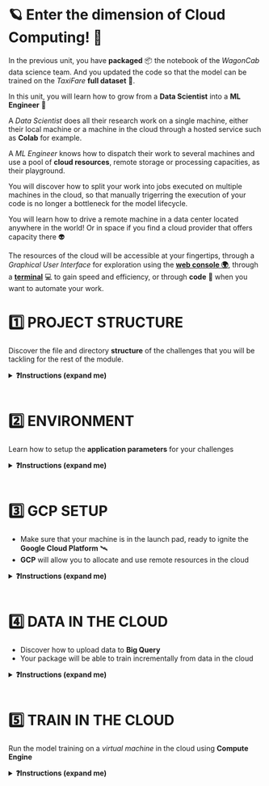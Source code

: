 
[//]: # ( presentation of the unit )

# 🪐 Enter the dimension of Cloud Computing! 🚀

In the previous unit, you have **packaged** 📦 the notebook of the _WagonCab_ data science team. And you updated the code so that the model can be trained on the _TaxiFare_ **full dataset** 🗻.

In this unit, you will learn how to grow from a **Data Scientist** into a **ML Engineer** 🤩

A _Data Scientist_ does all their research work on a single machine, either their local machine or a machine in the cloud through a hosted service such as **Colab** for example.

A _ML Engineer_ knows how to dispatch their work to several machines and use a pool of **cloud resources**, remote storage or processing capacities, as their playground.

You will discover how to split your work into jobs executed on multiple machines in the cloud, so that manually trigerring the execution of your code is no longer a bottleneck for the model lifecycle.

You will learn how to drive a remote machine in a data center located anywhere in the world! Or in space if you find a cloud provider that offers capacity there 👽

The resources of the cloud will be accessible at your fingertips, through a _Graphical User Interface_ for exploration using the **[web console 🌍](https://console.cloud.google.com/)**, through a **[terminal](https://en.wikipedia.org/wiki/Terminal_emulator)** 💻 to gain speed and efficiency, or through **code** 📝 when you want to automate your work.

[//]: # ( unit tech stack: gcloud gsutil cloud-storage compute-engine mlflow vertex-ai )

[//]: # ( presentation of the challenges of the unit )

# 1️⃣ PROJECT STRUCTURE

Discover the file and directory **structure** of the challenges that you will be tackling for the rest of the module.

<details>
  <summary markdown='span'><strong>❓Instructions (expand me)</strong></summary>

[//]: # ( challenge tech stack: )

[//]: # ( challenge presentation )

🚨 Each new challenge will bring in an additional set of features on which to work

👉 From now on, you will start each new challenge with the solution of the previous challenge

❓ Now, read carefully the following document to discover the structure of the challenges

[//]: # ( challenge instructions )

## Project structure

Here are the main files of interest:

```bash
.                                   # challenge root
├──taxifare
│   ├── data_sources
│   │   ├── big_query.py            # ☁️ cloud data storage client
│   │   └── local_disk.py           # 🚚 data exchange functions
│   ├── interface
│   │   └── main.py            # 🚪 (new) entry point
│   └── ml_logic
│       ├── __init__.py
│       ├── data.py                 # 📦 data storage interface
│       ├── encoders.py
│       ├── model.py
│       ├── params.py
│       ├── preprocessor.py
│       ├── registry.py             # 📦 model storage functions
│       └── utils.py
├── tests                           # 🧪 tests
├── .env.sample                     # ⚙️ sample `.env` file containing the variables used in the challenge
├── .envrc                          # 🎬 .env loader (used by `direnv`)
├── Makefile
├── requirements.txt
└──  setup.py
```

### ⚙️ `.env.sample`

This file is a _template_ allowing you to create the `.env` file for each challenge. The `.env.sample` file contains the variables required by the code and expected in the `.env` file. 🚨 Keep in mind that the `.env` file **should never be stored in Git** and we have added it to your `.gitignore`.

### 🚪 `main.py`

Bye bye `taxifare.interface.main_local` module, you served us well ❤️

Long live `taxifare.interface.main`, our new package entry point ⭐️ to:
- ~~`preprocess_and_train`~~: This method have been deleted: it does not scale well enough as we saw previously.
- `preprocess`: preprocess the data by chunk and store data_processed
- `train`: train the data by chunk and store model weights
- `evaluate`: evaluate the performance of the latest trained model on new data
- `pred`: make a prediction on a `DataFrame` with a specific version of the trained model

🚨 One main change in the code of the package is that we choose to delegate some of its work to dedicated modules in order to limit the size of the `main.py` file.

The code of the model, the preprocessing and the data cleaning files does not change 👌

The main changes concern :
- The project configuration: the code loads the application configuration from the environment variables loaded by direnv from the .env file
- The model storage: the code evolves to store the trained model either locally - or _spoiler alert_ in the cloud
- The training data: the code uses the `data.py` module as an _interface_ to other modules that load the data either from a local data source or from the cloud depending on the `.env` configuration

### Data delegation: 📦 `data.py` + 🚚 `local_disk.py` + ☁️ `big_query.py`

- `ml_logic.data` is now responsible for data cleaning
- `data_sources.local_disk` is responsible for loading from and saving data to your local disk
- `data_sources.big_query` is responsible for loading from and saving data to BigQuery

**💡`data.py` now acts as a switch** The beauty of having all the global logic implemented in `main.py` is that in `data.py` we need not worry about the context in which the functions are called. We only need to concentrate on what each function does and how it does it.

- Pay attention to the `ml_logic.data.get_chunk` _function_ in order to undertand how it can switch from local to cloud data loading (the `save_chunk` _function_ works similarly for storage).

- We provide you with the code of the `data_sources.local_disk` _module_ so you can see how the `get_pandas_chunk` and `save_local_chunk` are working. Later on, we will code the equivalent for big query instead of local data storage.

✋ Ask for a TA if you need explanations to understand any of the above steps.

</details>
<br>

# 2️⃣ ENVIRONMENT

Learn how to setup the **application parameters** for your challenges

<details>
  <summary markdown='span'><strong>❓Instructions (expand me)</strong></summary>


[//]: # ( challenge tech stack: direnv )

[//]: # ( challenge instructions )

## Install `taxifare` version `0.0.4`

**💻 Install the new package version**
```bash
make reinstall_package
```

**🧪 Check the package version**
```bash
pip list | grep taxifare
# taxifare               0.0.4
```

## Configuration setup

Our goal is to be able to configure the behavior of our _package_ 📦 depending on the value of the variables defined in a `.env` project configuration file.

In order to do so, we will install the `direnv` shell extension. Its job is to locate the nearest `.env` file in the parent directory structure of the project and load its content into the environment.

<details>
  <summary markdown='span'><strong> ⚙️ macOS </strong></summary>


  ``` bash
  brew install direnv
  ```
</details>

<details>
  <summary markdown='span'><strong> ⚙️ Ubuntu (Linux or Windows WSL2) </strong></summary>


  ``` bash
  sudo apt update
  sudo apt install -y direnv
  ```
</details>

Once `direnv` is installed, we need to tell `zsh` to load `direnv` whenever it starts. This will allow `direnv` to monitor the changes in the `.env` project configuration, and to refresh the `environment variables` accordingly.

You need to update your `~/.zshrc` file in order to tell it to load `direnv`.

**💻 Add `direnv` to the list of `zsh` plugins**

Open the resources files:

``` bash
code ~/.zshrc
```

The list of plugins is located at the start of the files and should look this this when you add `direnv`:

``` bash
plugins=(git gitfast last-working-dir common-aliases zsh-syntax-highlighting history-substring-search pyenv direnv)
```

**💡 Start a new `zsh` window in order to load `direnv`**

**💻 At this point `direnv` is still not able to load anything: there is no `.env` file, let's do this:**

- Copy the `env.sample` file and rename it as `.env`
- Enable the project configuration with `direnv allow .` (the `.` stands for _current directory_)
- You can retrieve info on how `direnv` works any time by running `direnv --help`

**🧪 Check `direnv` is able to read the environment variable from the `.env` file:**
```bash
echo $LOCAL_DATA_PATH
# path/to/the/local/data
```

## Update your `.env` project configuration

From now on, whenever you need to update the behavior of the project, you will be able to change its parameters by simply editing the `.env` project configuration.

**Keep data size values small for this unit, for dev purposes**
```bash
DATASET_SIZE=10k
VALIDATION_DATASET_SIZE=10k
CHUNK_SIZE=6000
```

**📝 Fill the following**
- `LOCAL_DATA_PATH` variable in the `.env` project configuration with `~/.lewagon/mlops/data`
- `LOCAL_REGISTRY_PATH` variable in the `.env` project configuration with `~/.lewagon/mlops/training_outputs`

**🧪 Check your env variables manually**
```bash
echo $LOCAL_DATA_PATH
echo $LOCAL_REGISTRY_PATH
# ~/.lewagon/mlops/data
# ~/.lewagon/mlops/training_outputs
```

**🧪 Check your env variable automatically**
``` bash
make show_env
```
👉 How does that work ? Very simple: the `show_env` command in the `Makefile` just runs an `echo` (a `print` in the _terminal_) of the content of the varialbes of the project loaded by `direnv`

## ⚙️ Run your first training locally

⚙️ We want you to check that you can run every "routes" in `taxifare.interface.main` _one by one_, to make sure your understand how your package works.

```python
if __name__ == '__main__':
    # preprocess()
    # preprocess(train_set)
    # train()
    # pred()
    # evaluate()
```

To do so, you can either:
- 🥵 Uncomment each route below one after the other, and run `python -m taxifare.interface.main` from your terminal
- 😇 or (smarter) use each of the following make commands we created for you! (check how they are written)

```bash
make run_preprocess
make run_train
make run_pred
make run_evaluate
make run_all
```

🏁 You are ready to go!

</details>
<br>

# 3️⃣ GCP SETUP

- Make sure that your machine is in the launch pad, ready to ignite the **Google Cloud Platform** 🛰
- **GCP** will allow you to allocate and use remote resources in the cloud

<details>
<summary markdown='span'><strong>❓Instructions (expand me)</strong></summary>

[//]: # ( challenge tech stack: gcloud gsutil cloud-storage )

[//]: # ( challenge presentation )

First things first, let's make sure that your machine is ready to drive **Google Cloud Platform** resources:
- Verify that your **GCP** setup is operationnal
- Discover the `gcloud` and `gsutil` **[Command Line Interface](https://en.wikipedia.org/wiki/Command-line_interface)** tools provided by GCP in order to drive resources in the cloud

[//]: # ( challenge instructions )

## GCP setup check

We need to install some useful _python_ packages to interact from your code with GCP APIs such as [Cloud Storage](https://cloud.google.com/storage/docs/apis) and [BigQuery](https://cloud.google.com/bigquery/docs/reference/rest):

``` bash
pip install google-cloud-storage "google-cloud-bigquery<3.0.0"
```

We will now verify that:
- The `gcloud` CLI tool has access to (is authorized to drive the resources of) your GCP account
- The _python_ code running on your machine has access to your GCP account

**🧪 In your terminal, run `make test_gcp_setup`**

## The `gcloud` CLI

Let's discover the first CLI tool allowing you to drive your GCP resources from the terminal.

**❓ How do you list your GCP projects ?**

Find the `gcloud` command allowing you to list your **GCP project id**.

**📝 Fill the `PROJECT` variable in the `.env` project configuration with the id of your GCP project**

**🧪 Run the tests with `make test_gcp_project`**

<details>
  <summary markdown='span'><strong> 💡 Hint </strong></summary>


  You can use the `-h` flag or the `--help` (more details) parameter in order to retrieve contextual help on the `gcloud` commands or sub commands (use `gcloud billing -h` to list the gcloud billing sub commands or `gcloud billing --help` for a more detailed help on the sub commands).

  👉 Pressing `q` is usually the way to exit the help if the command did not terminate itself, (`Ctrl + C` also works)

  Also note that running `gcloud` without arguments lists all the available sub commands by group.
</details>

## Cloud Storage and the `gsutil` CLI

The second CLI tool that you will use often allows you to deal with files stored on Cloud Storage within **buckets**.

**❓ How do you create a bucket ?**

Find the `gsutil` command allowing you to create a **bucket**.

**💻 Create a bucket in your GCP account**

Imagine you are working on a project on which several teams are collaborating. You need to be able to identify on which bucket to store your files.

**❓ How do you list the GCP buckets you have access to ?**

Find the `gsutil` command allowing you to retrieve the name of your **bucket**.

**📝 Fill the `BUCKET_NAME` variable in the `.env` project configuration**

**🧪 Run the tests with `make test_gcp_bucket`**

<details>
  <summary markdown='span'><strong> 💡 Hint </strong></summary>


  You can also use the [Cloud Storage console](https://console.cloud.google.com/storage/) in order create a bucket or list the existing buckets and their content.

  Do you see how much slower than the command line the GCP console (web interface) is ?
</details>

</details>
<br>

# 4️⃣ DATA IN THE CLOUD

- Discover how to upload data to **Big Query**
- Your package will be able to train incrementally from data in the cloud

<details>
  <summary markdown='span'><strong>❓Instructions (expand me)</strong></summary>


[//]: # ( challenge tech stack: big-query bq )

[//]: # ( challenge instructions )


## Build your first data warehouse

⚠️ The goal here is not to challenge your internet connection, so we will not have you wait while all your classmates simultaneously try to upload the 170GB of the _TaxiFare_ dataset to their own BigQuery dataset 🙌

Download the [sample 10k training dataset](https://storage.googleapis.com/datascience-mlops/taxi-fare-ny/train_10k.csv) and the [sample 10k validation dataset](https://storage.googleapis.com/datascience-mlops/taxi-fare-ny/val_10k.csv) on your machine and store them to `~/.lewagon/mlops/data` _if it has not been done yet_.

<details>
  <summary markdown='span'><strong> 💡 Hint </strong></summary>

  There is a command for everything. You may use `curl` to download the data:

  ``` bash
  curl https://storage.googleapis.com/datascience-mlops/taxi-fare-ny/train_10k.csv > ~/.lewagon/mlops/data/train_10k.csv
  curl https://storage.googleapis.com/datascience-mlops/taxi-fare-ny/val_10k.csv > ~/.lewagon/mlops/data/val_10k.csv
  ```
</details>

Let's upload our sample 10k datasets CSV to **Big Query**.

**❓ How do you create a dataset in a data warehouse ?**

**💻 Find the `bq` command allowing you to create a new _dataset_. Create a dataset and add 2 new _tables_ `train_10k` and `val_10k` into the dataset, one for our training set and another for our validation set.**

**📝 Fill in the `DATASET` variable in the `.env` project configuration**

<details>
  <summary markdown='span'><strong> 💡 Hint </strong></summary>


  Although the `bq` command is a child of the **Google Cloud SDK** that you installed on your machine, it does not seem to be follow the same help pattern as the `gcloud` and `gsutil` commands.

  Try running `bq` without arguments to list the available sub commands.

  What you are looking for is probably in the `mk` (make) section.
</details>

Now that you have a Big Query dataset with tables, let's populate them with our sample 10k CSVs.

**❓ How do you upload data to a dataset in a data warehouse ?**

Find the `bq` command allowing you to upload a CSV to a dataset table.

**💻 Upload the `train_10k.csv` and `val_10k.csv` files to your dataset tables**

Make sure that the _datasets_ that you create use the following data types:
- `key` and `pickup_datetime`: _timestamp_
- `fare_amount`, `pickup_longitude`, `pickup_latitude`, `dropoff_longituden` and `dropoff_latitude`: _float_
- `passenger_count`: _integer_

**🧪 Run the tests with `make test_big_query`**

<details>
  <summary markdown='span'><strong> 💡 Hint </strong></summary>


  The command will probably ask you to provide a schema for the data that you are uploading to your table (remember that we have not provided a schema for the table yet).

  In order to do that, the first option would be to have a look at the header of the CSV.

  The `head -n 11 train_10k.csv` command showing the first 11 lines of any file can be useful in order to glance at the top of the CSV (its buddy is the `tail` command).

  Once you have retrieved the list of columns, you need to define the data type that you want to use for of each of the columns (search for *big query schema data types*).

  Then you would provide the full schema of the table as an argument to the command with `--schema "key:timestamp,fare_amount:float,..."`

  This is a little cumbersome, but there are situations where you will want to specify the schema manually.

  ... Of course there is always the option to search for a parameter of the command that would do all that work for you 😉
</details>

## Train locally from data in Big Query

Let's adapt the code of our package in order to source the data chunks used for the training from Big Query.
As explained previously, `data.py` acts as a switch.

- We already provided you with the code of the `data_sources.local_disk` _module_ so you can see how the `get_pandas_chunk` and `save_local_chunk` are working.
- Your role is to code the `data_sources.big_query` _module_ that contains `get_bq_chunk` and `save_bq_chunk` methods that you need to implement.

✋ Ask for a TA if you need explanations to understand any of the above steps.

**💻 Set the `DATA_SOURCE` variable in the `.env` file to `"big query"`. Complete the `get_bq_chunk` and `save_bq_chunk` functions in the `taxifare.data_sources.big_query` module. Add the required imports in `data.py`**

<details>
  <summary markdown='span'><strong> 💡 Hint </strong></summary>


  If you look for *Paging through data table* in Big Query, or have a look at the [Big Query python API reference](https://googleapis.dev/python/bigquery/latest/generated/google.cloud.bigquery.client.Client.html), you should identify a method allowing you to retrieve the rows of a query one chunk after the next.
</details>

You can now train you model from the cloud using data chunks retrieved from Big Query 🎉

⚙️ **Train your model with data from Big Query**

- Run the following command: `python -m taxifare.interface.main` with DATA_SOURCE="big query".
- All main routes below should be working fine ✅

```python
if __name__ == '__main__':
    preprocess()
    train()
    pred()
    evaluate()
```

- Observe how the duration of the training varies when you source the data from Big Query versus when the data is stored on your machine. You can also time the result of your execution by prefixing `time <my_command>`

- 🧪 Run the tests with `make test_cloud_data`

🏁 Congrats! You have adapted your package to be able to source data incrementally in the cloud from either Cloud Storage or Big Query.

</details>
<br>


# 5️⃣ TRAIN IN THE CLOUD

Run the model training on a _virtual machine_ in the cloud using **Compute Engine**

<details>
  <summary markdown='span'><strong>❓Instructions (expand me)</strong></summary>


[//]: # ( challenge tech stack: compute-engine gcloud )

[//]: # ( challenge instructions )

## Enable the Compute Engine service

In GCP, many services are not enabled by default. The service to activate in order to use _virtual machines_ is **Compute Engine**.

**❓ How do you enable a GCP service ?**

Find the `gcloud` command allowing you to enable a **service**.

<details>
  <summary markdown='span'>💡 Hints</summary>

[Enabling API](https://cloud.google.com/endpoints/docs/openapi/enable-api#gcloud)
</details>

## Create your first Virtual Machine

The `taxifare` package is ready to train on a machine in the cloud. Let's create our first *Virtual Machine* instance!

**❓ Create a virtual machine**

Head towards the GCP console [Compute Engine](https://console.cloud.google.com/compute) page. The console will allow you to explore easilly the options available. Make sure to create an **Ubuntu** instance (read this _How to_, and have a look at the _Hint_).

<details>
  <summary markdown='span'><strong> 🗺 How to configure your VM instance </strong></summary>


  Let's explore the options available. The top right of the interface gives you a monthly estimate of the cost for the selected parameters if the VM remains on all the time.

  The basic options should be enough for what we want to do now, except for one: we want to choose the operating system that the VM instance will be running.

  Go to the *Boot disk* section, *CHANGE* the *Operating System* to **Ubuntu** and select the latest **Ubuntu xx.xx LTS** (Long Term Support) version.

  Ubuntu is the familly of operating systems that will ressemble the most the configuration on your machine following the [Le Wagon setup](https://github.com/lewagon/data-setup). Whether you are on a Mac, using Windows WSL2 or on Linux. Selecting this option will allow you to play with a remote machine using the commands you are already familiar with.
</details>

<details>
  <summary markdown='span'><strong> 💡 Hint </strong></summary>

  In the future, when you know exactly what type of VM you want to create, you will be able to use the `gcloud compute instances` commands if you want to do everything from the command line. For example:

  ``` bash
  INSTANCE=taxi-instance
  IMAGE_PROJECT=ubuntu-os-cloud
  IMAGE_FAMILY=ubuntu-2204-lts

  gcloud compute instances create $INSTANCE --image-project=$IMAGE_PROJECT --image-family=$IMAGE_FAMILY
  ```
</details>

**💻 Fill the `INSTANCE` variable in the `.env` project configuration**


## Setup your VM

You have access at arms length to virtually unlimited computing power. Ready to help with trainings or any tasks.

**❓ How do you connect to the VM ?**

The GCP console allows you to connect to the VM instance through a web interface:

<a href="https://wagon-public-datasets.s3.amazonaws.com/data-science-images/DE/gce-vm-ssh.png"><img src="https://wagon-public-datasets.s3.amazonaws.com/data-science-images/DE/gce-vm-ssh.png" width="150" alt="gce vm ssh"></a><a href="https://wagon-public-datasets.s3.amazonaws.com/data-science-images/DE/gce-console-ssh.png"><img src="https://wagon-public-datasets.s3.amazonaws.com/data-science-images/DE/gce-console-ssh.png" width="120" alt="gce console ssh"></a>

You can disconnect by typing `exit` or closing the window.

A nice alternative is to connect to the virtual machine right from your command line 🤩

<a href="https://wagon-public-datasets.s3.amazonaws.com/data-science-images/DE/gce-ssh.png"><img src="https://wagon-public-datasets.s3.amazonaws.com/data-science-images/DE/gce-ssh.png" width="150" alt="gce ssh"></a>

All you need to do is to `gcloud compute ssh` on a running instance and to run `exit` when you want to disconnect 🎉

``` bash
INSTANCE=taxi-instance

gcloud compute ssh $INSTANCE
```

<details>
  <summary markdown='span'><strong> 💡 Error 22 </strong></summary>


  If you encounter a `port 22: Connection refused` error, just wait a little more for the VM instance to complete its startup.

  Just run `pwd` or `hostname` if you ever wonder on which machine you are running your commands.
</details>

**❓ How do you setup the VM to run your python code ?**

Let's run a light version of the [Le Wagon setup](https://github.com/lewagon/data-setup).

**💻 Connect to your VM instance and run the commands of the following sections**

<details>
  <summary markdown='span'><strong> ⚙️ <code>zsh</code> and <code>omz</code> (expand me)</strong></summary>

The **zsh** shell and its **Oh My Zsh** framework are the _command line interface_ configuration you are already familiar with. Accept to make zsh the default shell when prompted to.

``` bash
sudo apt update
sudo apt install -y zsh
sh -c "$(curl -fsSL https://raw.github.com/ohmyzsh/ohmyzsh/master/tools/install.sh)"
```

👉 Now the _cli_ of the remote machine starts to look a little more like the _cli_ of your local machine
</details>

<details>
  <summary markdown='span'><strong> ⚙️ <code>pyenv</code> and <code>pyenv-virtualenv</code> (expand me)</strong></summary>

Clone the `pyenv` and `pyenv-virtualenv` repos on the VM:

``` bash
git clone https://github.com/pyenv/pyenv.git ~/.pyenv
git clone https://github.com/pyenv/pyenv-virtualenv.git ~/.pyenv/plugins/pyenv-virtualenv
```

Open ~/.zshrc in a Terminal code editor:

``` bash
nano ~/.zshrc
```

Add `pyenv`, `ssh-agent` and `direnv` to the list of `zsh` plugins in the line `plugins=(git)` in the `~/.zshrc`: you should have `plugins=(git pyenv ssh-agent direnv)`. Then exit and save (`Ctrl + X`, `Y`, `Enter`) and save:

Make sure that the modifications are saved:

``` bash
cat ~/.zshrc | grep "plugins="
```

Add the pyenv initialization script to your `~/.zprofile`:

``` bash
cat << EOF >> ~/.zprofile
export PYENV_ROOT="\$HOME/.pyenv"
export PATH="\$PYENV_ROOT/bin:\$PATH"
eval "\$(pyenv init --path)"
EOF
```

👉 Now we are ready to install python

</details>

<details>
  <summary markdown='span'><strong> ⚙️ <code>python</code> (expand me)</strong></summary>

Add dependencies required to build python:

``` bash
sudo apt-get update; sudo apt-get install make build-essential libssl-dev zlib1g-dev \
libbz2-dev libreadline-dev libsqlite3-dev wget curl llvm \
libncursesw5-dev xz-utils tk-dev libxml2-dev libxmlsec1-dev libffi-dev liblzma-dev \
python3-dev
```

ℹ️ If a window pops up to ask you which services to restart, just press *Enter*:

<a href="https://wagon-public-datasets.s3.amazonaws.com/data-science-images/DE/gce-apt-services-restart.png"><img src="https://wagon-public-datasets.s3.amazonaws.com/data-science-images/DE/gce-apt-services-restart.png" width="150" alt="gce apt services restart"></a>

Now we need to start a new user session so that the updates in the `~/.zshrc` and `~/.zprofile` are taken into account.

Exit the _virtual machine_: you need to `exit` from `zsh` (since you just installed it), then `exit` from the _vm_:

``` bash
exit
exit
```

Then reconnect:

``` bash
gcloud compute ssh $INSTANCE
```

Install python `3.8.12` and create a `lewagon` virtual env. This can take a while and look like it is stuck, but it is not:

``` bash
pyenv install 3.8.12
pyenv global 3.8.12
pyenv virtualenv 3.8.12 lewagon
pyenv global lewagon
```

</details>

<details>
  <summary markdown='span'><strong> ⚙️ <code>git</code> authentication to GitHub (expand me)</strong></summary>

Copy your private key 🔑 to the _vm_ in order to allow it to access to your GitHub account.

⚠️ Run this single command on your machine, not in the VM ⚠️

``` bash
INSTANCE=taxi-instance

# scp stands for secure copy (cp)
gcloud compute scp ~/.ssh/id_ed25519 $INSTANCE:~/.ssh/
```

If the command fails and ask for a user name, use the following variation:

``` bash
USER=toto

gcloud compute scp ~/.ssh/id_ed25519 $USER@$INSTANCE:~/.ssh/
```

⚠️ Then resume to running other commands in the VM ⚠️

Register the key you just copied:

``` bash
ssh-add ~/.ssh/id_ed25519
```

Enter your *passphrase* if asked to.

👉 You are now able to interact with your **GitHub** account from your the _virtual machine_
</details>

<details>
  <summary markdown='span'><strong> ⚙️ <em>python</em> code authentication to GCP (expand me)</strong></summary>

The code of your package needs to be able to access to your Big Query data warehouse.

In order to do so, we will copy your service account json key file 🔑 to the vm.

⚠️ Run this single command on your machine, not in the VM ⚠️

``` bash
INSTANCE=taxi-instance

gcloud compute scp $GOOGLE_APPLICATION_CREDENTIALS $INSTANCE:~/.ssh/
gcloud compute ssh $INSTANCE --command "echo 'export GOOGLE_APPLICATION_CREDENTIALS=~/.ssh/$(basename $GOOGLE_APPLICATION_CREDENTIALS)' >> ~/.zshrc"
```

If the command fails and ask for a user name, use the following variation:

``` bash
USER=toto

gcloud compute scp $GOOGLE_APPLICATION_CREDENTIALS $USER@$INSTANCE:~/.ssh/
gcloud compute ssh $INSTANCE --command "echo 'export GOOGLE_APPLICATION_CREDENTIALS=~/.ssh/$(basename $GOOGLE_APPLICATION_CREDENTIALS)' >> ~/.zshrc"
```

⚠️ Then resume to running other commands in the VM ⚠️

Reload your `~/.zshrc`:

``` bash
source ~/.zshrc
```

Let's verify that python code can now access your GCP resources. First install some packages:

``` bash
pip install google-cloud-storage
```

Then [run python code from the _cli_](https://stackoverflow.com/questions/3987041/run-function-from-the-command-line). This should list your GCP projects:

``` bash
python -c "from google.cloud import storage; \
    buckets = storage.Client().list_buckets(); \
    [print(b.name) for b in buckets]"
```

</details>

<details>
  <summary markdown='span'><strong> ⚙️ Make a generic data science setup (expand me)</strong></summary>

Install all the packages of the bootcamp on your VM:

``` bash
pip install -U pip
pip install -r https://raw.githubusercontent.com/lewagon/data-setup/master/specs/releases/linux.txt
```

</details>

Your _VM_ is now fully operational with:
- An environment (python + package dependencies) to run your code
- The credentials to connect to your _GitHub_ account
- The credentials to connect to your _GCP_ account

The only thing that is missing is the code of your project...

**🧪 Let's run a few tests inside your _VM terminal_ before we install it:**

- Default shell is `/usr/bin/zsh`
    ```bash
    echo $SHELL
    ```
- Python version is `3.8.12`
    ```bash
    python --version
    ```
- Active GCP project is the same as `$PROJECT` in your `.env` file
    ```bash
    gcloud config list project
    ```

Your VM is now a data science beast 🔥

## Train in the cloud

Let's run your first training in the cloud!

**❓ How do you setup and run your project in the virtual machine ?**

**💻 Clone your package, install its requirements**

<details>
  <summary markdown='span'><strong> 💡 Hint </strong></summary>

You can copy your code to the VM by cloning your GitHub project with this syntax:

Myriad batch:
```bash
git clone git@github.com:<user.github_nickname>/cloud-training
```

Legacy batch:
```bash
git clone git@github.com:<user.github_nickname>/data-challenges
```

Enter the directory of your package (adapt the command):

``` bash
cd <path/to/the/package/model/dir>
```

Create directories to save the model to:

``` bash
mkdir -p data
mkdir -p training_outputs/models
mkdir -p training_outputs/params
mkdir -p training_outputs/metrics
```

Create a `.env` file with all required parameters to drive your package:

``` bash
cp .env.sample .env
```

Fill the content of the `.env` (complete the missing values):

``` bash
nano .env
```

``` bash
DATA_SOURCE=big query
LOCAL_DATA_PATH=data
LOCAL_REGISTRY_PATH=training_outputs
```

Install `direnv` to load your `.env`:

``` bash
sudo apt update
sudo apt install -y direnv
```

ℹ️ If a window pops up to ask you which services to restart, just press *Enter*.

Disconnect from the _vm_ then reconnect (so that `direnv` works):

``` bash
exit
```

``` bash
gcloud compute ssh $INSTANCE
```

Allow your `.envrc`:

``` bash
direnv allow .
```

Remove the existing local environment:

``` bash
rm .python-version
```

Install the dependencies of the package:

``` bash
pip install pyarrow tensorflow  # this should be in your requirements.txt
pip install -r requirements.txt
```

</details>

**🔥 Run the preprocess and the training in the cloud 🔥**!

``` bash
make run_all  # Have a look at the Makefile to understand exactly what this does!
```

<a href="https://wagon-public-datasets.s3.amazonaws.com/data-science-images/DE/gce-train-ssh.png"><img src="https://wagon-public-datasets.s3.amazonaws.com/data-science-images/DE/gce-train-ssh.png" width="150" alt="gce train ssh"></a><a href="https://wagon-public-datasets.s3.amazonaws.com/data-science-images/DE/gce-train-web-ssh.png"><img src="https://wagon-public-datasets.s3.amazonaws.com/data-science-images/DE/gce-train-web-ssh.png" width="120" alt="gce train web ssh"></a>

**🏋🏽‍♂️ Go Big: re-run everything switching to 500k data sizes and 100k chunks 🏋🏽‍♂️**!


**🏁 Switch ON/OFF your VM to finish 🌒**

You can easily start and stop a vm instance from the GCP console, which allows to see which instances are running.

<a href="https://wagon-public-datasets.s3.amazonaws.com/data-science-images/DE/gce-vm-start.png"><img src="https://wagon-public-datasets.s3.amazonaws.com/data-science-images/DE/gce-vm-start.png" width="150" alt="gce vm start"></a>

<details>
  <summary markdown='span'><strong> 💡 Hint </strong></summary>

A faster way to start and stop your virtual machine is to use the command line. The commands still take some time to complete, but you do not have to navigate through the GCP console interface.

Have a look at the `gcloud compute instances` commands in order to start, stop or list your instances:

``` bash
INSTANCE=taxi-instance

gcloud compute instances stop $INSTANCE
gcloud compute instances list
gcloud compute instances start $INSTANCE
```
</details>

🚨 Computing power does not grow on trees 🌳, do not forget to switch the VM off whenever you stop using it 💸

</details>
